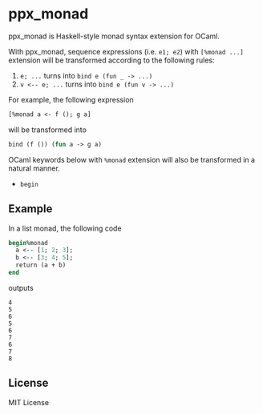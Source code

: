 # ppx_monad

ppx_monad is Haskell-style monad syntax extension for OCaml.

With ppx_monad, sequence expressions (i.e. `e1; e2`) with
`[%monad ...]` extension will be transformed according to the
following rules:

1. `e; ...` turns into `bind e (fun _ -> ...)`
2. `v <-- e; ...` turns into `bind e (fun v -> ...)`

For example, the following expression

```OCaml
[%monad a <- f (); g a]
```

will be transformed into

```OCaml
bind (f ()) (fun a -> g a)
```

OCaml keywords below with `%monad` extension will also be transformed
in a natural manner.

* `begin`

## Example

In a list monad, the following code

```OCaml
begin%monad
  a <-- [1; 2; 3];
  b <-- [3; 4; 5];
  return (a + b)
end
```

outputs

```
4
5
6
5
6
7
6
7
8
```

## License

MIT License
